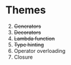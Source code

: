 # Themes

2. ~~Generators~~
3. ~~Decorators~~
4. ~~Lambda function~~
5. ~~Type hinting~~
6. Operator overloading 
7. Closure
